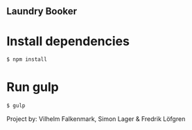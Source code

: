 ## Laundry Booker


# Install dependencies
```bash
$ npm install
```
# Run gulp
```bash
$ gulp
```


Project by: Vilhelm Falkenmark, Simon Lager & Fredrik Löfgren
